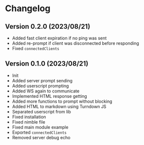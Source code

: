 # Changelog

## Version 0.2.0 (2023/08/21)

- Added fast client expiration if no ping was sent
- Added re-prompt if client was disconnected before responding
- Fixed `connectedClients`

## Version 0.1.0 (2023/08/21)

- Init
- Added server prompt sending
- Added userscript prompting
- Added WS again to communicate
- Implemented HTML response getting
- Added more functions to prompt without blocking
- Added HTML to markdown using Turndown JS
- Separated userscript from lib
- Fixed installation
- Fixed nimble file
- Fixed main module example
- Exported `connectedClients`
- Removed server debug echo
